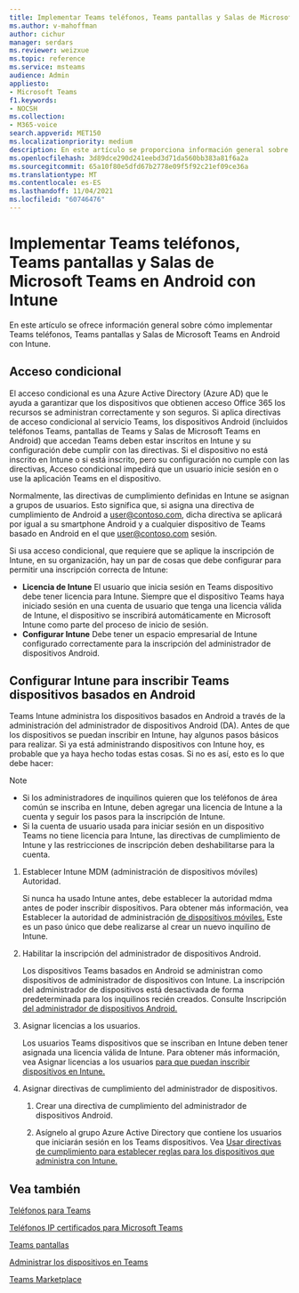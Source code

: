 ```yaml
---
title: Implementar Teams teléfonos, Teams pantallas y Salas de Microsoft Teams en Android con Intune
ms.author: v-mahoffman
author: cichur
manager: serdars
ms.reviewer: weizxue
ms.topic: reference
ms.service: msteams
audience: Admin
appliesto:
- Microsoft Teams
f1.keywords:
- NOCSH
ms.collection:
- M365-voice
search.appverid: MET150
ms.localizationpriority: medium
description: En este artículo se proporciona información general sobre las características compatibles con Microsoft Teams pantallas.
ms.openlocfilehash: 3d89dce290d241eebd3d71da560bb383a81f6a2a
ms.sourcegitcommit: 65a10f80e5dfd67b2778e09f5f92c21ef09ce36a
ms.translationtype: MT
ms.contentlocale: es-ES
ms.lasthandoff: 11/04/2021
ms.locfileid: "60746476"
---
```

# <a name="deploy-teams-phones-teams-displays-and-microsoft-teams-rooms-on-android-using-intune"></a>Implementar Teams teléfonos, Teams pantallas y Salas de Microsoft Teams en Android con Intune

En este artículo se ofrece información general sobre cómo implementar Teams teléfonos, Teams pantallas y Salas de Microsoft Teams en Android con Intune.

## <a name="conditional-access"></a>Acceso condicional

El acceso condicional es una Azure Active Directory (Azure AD) que le ayuda a garantizar que los dispositivos que obtienen acceso Office 365 los recursos se administran correctamente y son seguros.  Si aplica directivas de acceso condicional al servicio Teams, los dispositivos Android (incluidos teléfonos Teams, pantallas de Teams y Salas de Microsoft Teams en Android) que accedan Teams deben estar inscritos en Intune y su configuración debe cumplir con las directivas.  Si el dispositivo no está inscrito en Intune o si está inscrito, pero su configuración no cumple con las directivas, Acceso condicional impedirá que un usuario inicie sesión en o use la aplicación Teams en el dispositivo.

Normalmente, las directivas de cumplimiento definidas en Intune se asignan a grupos de usuarios.  Esto significa que, si asigna una directiva de cumplimiento de Android a user@contoso.com, dicha directiva se aplicará por igual a su smartphone Android y a cualquier dispositivo de Teams basado en Android en el que user@contoso.com sesión.

Si usa acceso condicional, que requiere que se aplique la inscripción de Intune, en su organización, hay un par de cosas que debe configurar para permitir una inscripción correcta de Intune:

- **Licencia de Intune** El usuario que inicia sesión en Teams dispositivo debe tener licencia para Intune.  Siempre que el dispositivo Teams haya iniciado sesión en una cuenta de usuario que tenga una licencia válida de Intune, el dispositivo se inscribirá automáticamente en Microsoft Intune como parte del proceso de inicio de sesión.
- **Configurar Intune** Debe tener un espacio empresarial de Intune configurado correctamente para la inscripción del administrador de dispositivos Android.

## <a name="configure-intune-to-enroll-teams-android-based-devices"></a>Configurar Intune para inscribir Teams dispositivos basados en Android

Teams Intune administra los dispositivos basados en Android a través de la administración del administrador de dispositivos Android (DA). Antes de que los dispositivos se puedan inscribir en Intune, hay algunos pasos básicos para realizar.  Si ya está administrando dispositivos con Intune hoy, es probable que ya haya hecho todas estas cosas.  Si no es así, esto es lo que debe hacer:

> [!NOTE]
> - Si los administradores de inquilinos quieren que los teléfonos de área común se inscriba en Intune, deben agregar una licencia de Intune a la cuenta y seguir los pasos para la inscripción de Intune.
> - Si la cuenta de usuario usada para iniciar sesión en un dispositivo Teams no tiene licencia para Intune, las directivas de cumplimiento de Intune y las restricciones de inscripción deben deshabilitarse para la cuenta.



1. Establecer Intune MDM (administración de dispositivos móviles) Autoridad.  

   Si nunca ha usado Intune antes, debe establecer la autoridad mdma antes de poder inscribir dispositivos. Para obtener más información, vea Establecer la autoridad de administración [de dispositivos móviles.](/intune/fundamentals/mdm-authority-set)  Este es un paso único que debe realizarse al crear un nuevo inquilino de Intune.
1. Habilitar la inscripción del administrador de dispositivos Android.
  
   Los dispositivos Teams basados en Android se administran como dispositivos de administrador de dispositivos con Intune.  La inscripción del administrador de dispositivos está desactivada de forma predeterminada para los inquilinos recién creados. Consulte Inscripción [del administrador de dispositivos Android.](/intune/enrollment/android-enroll-device-administrator)
1. Asignar licencias a los usuarios. 
 
   Los usuarios Teams dispositivos que se inscriban en Intune deben tener asignada una licencia válida de Intune. Para obtener más información, vea Asignar licencias a los usuarios [para que puedan inscribir dispositivos en Intune.](/intune/fundamentals/licenses-assign)
1. Asignar directivas de cumplimiento del administrador de dispositivos.  

   1. Crear una directiva de cumplimiento del administrador de dispositivos Android.

   1. Asígnelo al grupo Azure Active Directory que contiene los usuarios que iniciarán sesión en los Teams dispositivos. Vea [Usar directivas de cumplimiento para establecer reglas para los dispositivos que administra con Intune.](/mem/intune/protect/device-compliance-get-started)

## <a name="see-also"></a>Vea también

[Teléfonos para Teams](phones-for-teams.md)

[Teléfonos IP certificados para Microsoft Teams](teams-ip-phones.md)

[Teams pantallas](teams-displays.md)

[Administrar los dispositivos en Teams](device-management.md)

[Teams Marketplace](https://office.com/teamsdevices)
